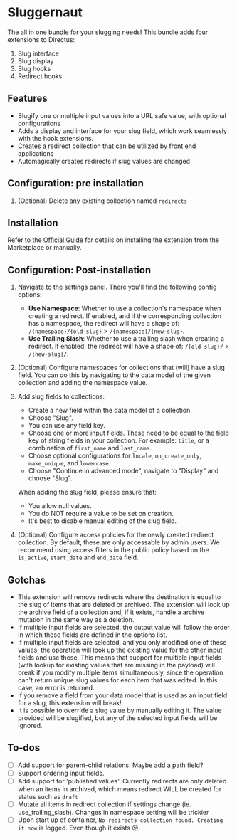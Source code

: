 # Sluggernaut
The all in one bundle for your slugging needs! This bundle adds four extensions to Directus:
1. Slug interface
2. Slug display
3. Slug hooks
4. Redirect hooks

## Features
- Slugify one or multiple input values into a URL safe value, with optional configurations
- Adds a display and interface for your slug field, which work seamlessly with the hook extensions.
- Creates a redirect collection that can be utilized by front end applications
- Automagically creates redirects if slug values are changed

## Configuration: pre installation
1. (Optional) Delete any existing collection named `redirects` 

## Installation
Refer to the [Official Guide](https://docs.directus.io/extensions/installing-extensions.html) for details on installing the extension from the Marketplace or manually.

## Configuration: Post-installation
1. Navigate to the settings panel. There you'll find the following config options:
   - **Use Namespace**: Whether to use a collection's namespace when creating a redirect. If enabled, and if the corresponding collection has a namespace, the redirect will have a shape of: `/{namespace}/{old-slug}` > `/{namespace}/{new-slug}`.
   - **Use Trailing Slash**: Whether to use a trailing slash when creating a redirect. If enabled, the redirect will have a shape of: `/{old-slug}/` > `/{new-slug}/`.
2. (Optional) Configure namespaces for collections that (will) have a slug field. You can do this by navigating to the data model of the given collection and adding the namespace value.
3. Add slug fields to collections:
   - Create a new field within the data model of a collection.
   - Choose "Slug".
   - You can use any field key.
   - Choose one or more input fields. These need to be equal to the field key of string fields in your collection. For example: `title`, or a combination of `first_name` and `last_name`.
   - Choose optional configurations for `locale`, `on_create_only`, `make_unique`, and `lowercase`.
   - Choose "Continue in advanced mode", navigate to "Display" and choose "Slug".
   
   When adding the slug field, please ensure that:
   - You allow null values.
   - You do NOT require a value to be set on creation.
   - It's best to disable manual editing of the slug field.
4. (Optional) Configure access policies for the newly created redirect collection. By default, these are only accessable by admin users. We recommend using access filters in the public policy based on the `is_active`, `start_date` and `end_date` field. 


## Gotchas
- This extension will remove redirects where the destination is equal to the slug of items that are deleted or archived. The extension will look up the archive field of a collection and, if it exists, handle a archive mutation in the same way as a deletion. 
- If multiple input fields are selected, the output value will follow the order in which these fields are defined in the options list.
- If multiple input fields are selected, and you only modified one of these values, the operation will look up the existing value for the other input fields and use these. This means that support for multiple input fields (with lookup for existing values that are missing in the payload) will break if you modify multiple items simultaneously, since the operation can't return unique slug values for each item that was edited. In this case, an error is returned.
- If you remove a field from your data model that is used as an input field for a slug, this extension will break!
- It is possible to override a slug value by manually editing it. The value provided will be slugified, but any of the selected input fields will be ignored.

## To-dos
- [ ] Add support for parent-child relations. Maybe add a path field?
- [ ] Support ordering input fields.
- [ ] Add support for 'published values'. Currently redirects are only deleted when an items in archived, which means redirect WILL be created for status such as `draft`
- [ ] Mutate all items in redirect collection if settings change (ie. use_trailing_slash). Changes in namespace setting will be trickier
- [ ] Upon start up of container, `No redirects collection found. Creating it now` is logged. Even though it exists 😕. 
